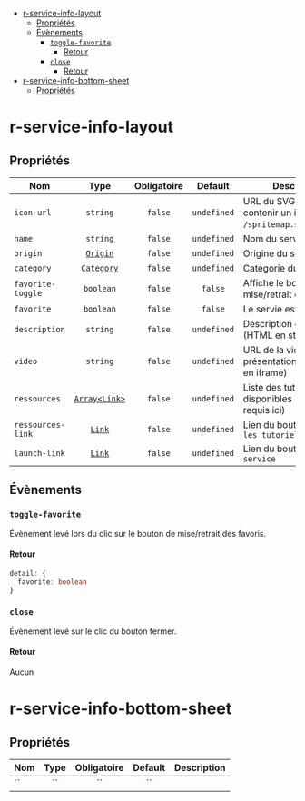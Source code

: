 - [r-service-info-layout](#r-service-info-layout)
  - [Propriétés](#propriétés)
  - [Évènements](#évènements)
    - [`toggle-favorite`](#toggle-favorite)
      - [Retour](#retour)
    - [`close`](#close)
      - [Retour](#retour-1)
- [r-service-info-bottom-sheet](#r-service-info-bottom-sheet)
  - [Propriétés](#propriétés-1)

# r-service-info-layout

## Propriétés

| Nom               |                   Type                    | Obligatoire |   Default   | Description                                                            |
| ----------------- | :---------------------------------------: | :---------: | :---------: | ---------------------------------------------------------------------- |
| `icon-url`        |                 `string`                  |   `false`   | `undefined` | URL du SVG (le svg doit contenir un id. ex: `/spritemap.svg#capytale`) |
| `name`            |                 `string`                  |   `false`   | `undefined` | Nom du service                                                         |
| `origin`          |   [`Origin`](./src/types/OriginType.ts)   |   `false`   | `undefined` | Origine du service                                                     |
| `category`        | [`Category`](./src/types/CategoryType.ts) |   `false`   | `undefined` | Catégorie du service                                                   |
| `favorite-toggle` |                 `boolean`                 |   `false`   |   `false`   | Affiche le bouton de mise/retrait des favoris                          |
| `favorite`        |                 `boolean`                 |   `false`   |   `false`   | Le servie est en favoris                                               |
| `description`     |                 `string`                  |   `false`   | `undefined` | Description du service (HTML en string)                                |
| `video`           |                 `string`                  |   `false`   | `undefined` | URL de la vidéo de présentation (affichage en iframe)                  |
| `ressources`      | [`Array<Link>`](./src/types/LinkType.ts)  |   `false`   | `undefined` | Liste des tutoriels disponibles (le `name` est requis ici)             |
| `ressources-link` |     [`Link`](./src/types/LinkType.ts)     |   `false`   | `undefined` | Lien du bouton `Voir tous les tutoriels`                               |
| `launch-link`     |     [`Link`](./src/types/LinkType.ts)     |   `false`   | `undefined` | Lien du bouton `Lancer le service`                                     |

## Évènements

### `toggle-favorite`

Évènement levé lors du clic sur le bouton de mise/retrait des favoris.

#### Retour

```ts
detail: {
  favorite: boolean
}
```

### `close`

Évènement levé sur le clic du bouton fermer.

#### Retour

Aucun

# r-service-info-bottom-sheet

## Propriétés

| Nom | Type  | Obligatoire | Default | Description |
| --- | :---: | :---------: | :-----: | ----------- |
| ``  |  ``   |     ``      |   ``    |             |
